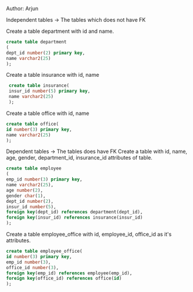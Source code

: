 Author: Arjun

Independent tables -> The tables which does not have FK 

Create a table department with id and name.
```sql
create table department
(
dept_id number(2) primary key,
name varchar2(25)
);
```
Create a table insurance with id, name
```sql
 create table insurance(
 insur_id number(5) primary key,
 name varchar2(25)
 );
```
Create a table office with id, name
```sql
create table office(
id number(3) primary key,
name varchar2(25)
);
```

Dependent tables -> The tables does have FK
Create a table with id, name, age, gender, department_id, insurance_id attributes of table.
```sql
create table employee
(
emp_id number(3) primary key,
name varchar2(25),
age number(2),
gender char(1),
dept_id number(2),
insur_id number(5),
foreign key(dept_id) references department(dept_id),
foreign key(insur_id) references insurance(insur_id)
);
```

Create a table employee_office with id, employee_id, office_id as it's attributes.
```sql
create table employee_office(
id number(3) primary key,
emp_id number(3),
office_id number(3),
foreign key(emp_id) references employee(emp_id),
foreign key(office_id) references office(id)
);
```